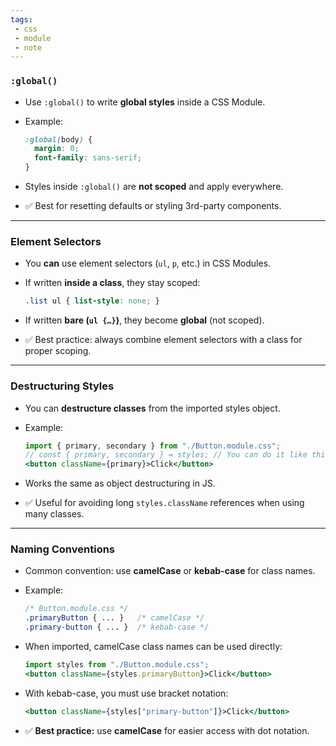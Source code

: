 ```yaml
---
tags: 
 - css
 - module 
 - note
---
```


### `:global()`

- Use `:global()` to write **global styles** inside a CSS Module.
    
- Example:
    
    ```css
    :global(body) {
      margin: 0;
      font-family: sans-serif;
    }
    ```
    
- Styles inside `:global()` are **not scoped** and apply everywhere.
    
- ✅ Best for resetting defaults or styling 3rd-party components.

---

### Element Selectors

- You **can** use element selectors (`ul`, `p`, etc.) in CSS Modules.
    
- If written **inside a class**, they stay scoped:
    
    ```css
    .list ul { list-style: none; }
    ```
    
- If written **bare (`ul {…}`)**, they become **global** (not scoped).
    
- ✅ Best practice: always combine element selectors with a class for proper scoping.

---

### Destructuring Styles

- You can **destructure classes** from the imported styles object.
    
- Example:
    
    ```jsx
    import { primary, secondary } from "./Button.module.css";
    // const { primary, secondary } = styles; // You can do it like this also
    <button className={primary}>Click</button>
    ```
    
- Works the same as object destructuring in JS.
    
- ✅ Useful for avoiding long `styles.className` references when using many classes.

---

### Naming Conventions

- Common convention: use **camelCase** or **kebab-case** for class names.
    
- Example:
    
    ```css
    /* Button.module.css */
    .primaryButton { ... }   /* camelCase */
    .primary-button { ... }  /* kebab-case */
    ```
    
- When imported, camelCase class names can be used directly:
    
    ```jsx
    import styles from "./Button.module.css";
    <button className={styles.primaryButton}>Click</button>
    ```
    
- With kebab-case, you must use bracket notation:
    
    ```jsx
    <button className={styles["primary-button"]}>Click</button>
    ```
    
- ✅ **Best practice:** use **camelCase** for easier access with dot notation.